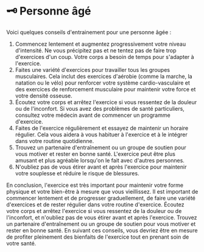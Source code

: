 # 🗝 Personne âgé

Voici quelques conseils d'entrainement pour une personne âgée :

1. Commencez lentement et augmentez progressivement votre niveau d'intensité. Ne vous précipitez pas et ne tentez pas de faire trop d'exercices d'un coup. Votre corps a besoin de temps pour s'adapter à l'exercice.
2. Faites une variété d'exercices pour travailler tous les groupes musculaires. Cela inclut des exercices d'aérobie (comme la marche, la natation ou le vélo) pour renforcer votre système cardio-vasculaire et des exercices de renforcement musculaire pour maintenir votre force et votre densité osseuse.
3. Écoutez votre corps et arrêtez l'exercice si vous ressentez de la douleur ou de l'inconfort. Si vous avez des problèmes de santé particuliers, consultez votre médecin avant de commencer un programme d'exercice.
4. Faites de l'exercice régulièrement et essayez de maintenir un horaire régulier. Cela vous aidera à vous habituer à l'exercice et à le intégrer dans votre routine quotidienne.
5. Trouvez un partenaire d'entraînement ou un groupe de soutien pour vous motiver et rester en bonne santé. L'exercice peut être plus amusant et plus agréable lorsqu'on le fait avec d'autres personnes.
6. N'oubliez pas de vous étirer avant et après l'exercice pour maintenir votre souplesse et réduire le risque de blessures.

En conclusion, l'exercice est très important pour maintenir votre forme physique et votre bien-être à mesure que vous vieillissez. Il est important de commencer lentement et de progresser graduellement, de faire une variété d'exercices et de rester régulier dans votre routine d'exercice. Écoutez votre corps et arrêtez l'exercice si vous ressentez de la douleur ou de l'inconfort, et n'oubliez pas de vous étirer avant et après l'exercice. Trouvez un partenaire d'entraînement ou un groupe de soutien pour vous motiver et rester en bonne santé. En suivant ces conseils, vous devriez être en mesure de profiter pleinement des bienfaits de l'exercice tout en prenant soin de votre santé.
